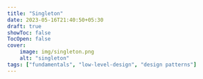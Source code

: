 ```yaml
---
title: "Singleton"
date: 2023-05-16T21:40:50+05:30
draft: true
showToc: false
TocOpen: false
cover:
    image: img/singleton.png
    alt: "singleton"
tags: ["fundamentals", "low-level-design", "design patterns"]
---
```



